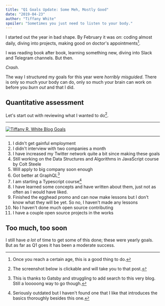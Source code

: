 ```yaml
---
title: "Q1 Goals Update: Some Meh, Mostly Good"
date: "2019-04-23"
author: "Tiffany White"
spoiler: "Sometimes you just need to listen to your body."
---
```


I started out the year in bad shape. By February it was *on*: coding almost daily, diving into projects, making good on doctor's appointments[^1].

I was reading book after book, learning something new, diving into Slack and Telegram channels. But then.

*Crash*.

The way I structured my goals for this year were *horribly misguided*. There is only so much your body can do, only so much your brain can work on before you *burn out* and that I did.

## Quantitative assessment

Let's start out with reviewing what I wanted to do[^2].

---

[![Tiffany R. White Blog Goals](https://res.cloudinary.com/twhiteblog/image/upload/v1555650197/Q1%20Goals%20Post/Screenshot-2019-04-19_01-01-34_AM.jpg)](https://tiffanywhite.dev/end-of-year-goals/)

---

1. I didn't get gainful employment
2. I didn't interview with two companies a month
3. I have increased my Twitter network quite a bit since making these goals
4. Still working on the Data Structures and Algorithms in JavaScript course by Colt Steele
5. Will apply to big company soon enough
6. Got better at GraphQL[^3]
7. I am starting a Typescript course[^4]
8. I have learned some concepts and have written about them, just not as often as I would have liked.
9. Finished the egghead promo and can now make lessons but I don't know what they will be yet. So no, I haven't made any lessons
10. No I haven't done much open source contributing
11. I have a couple open source projects in the works

## Too much, too soon

I still have *a lot* of time to get some of this done; these were yearly goals. But as far as Q1 goes it has been a moderate success.




[^1]: Once you reach a certain age, this is a good thing to do.
[^2]: The screenshot below is clickable and will take you to that post.
[^3]: This is thanks to Gatsby and struggling to add search to this very blog. Still a looooong way to go though.
[^4]: Seriously outdated but I haven't found one that I like that introduces the basics thoroughly besides this one.